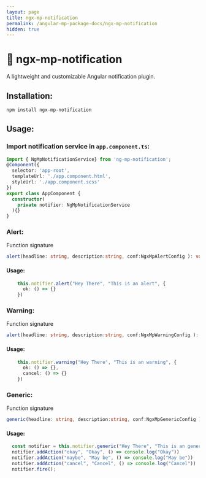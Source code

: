 ```yaml
---
layout: page
title: ngx-mp-notification
permalink: /angular-mp-package-docs/ngx-mp-notification
hidden: true
---
```

# 🔔 ngx-mp-notification

A lightweight and customizable Angular notification plugin.

## Installation:

```bash
npm install ngx-mp-notification
```

## Usage:

### Import notification service in `app.component.ts`:

```ts
import { NgMpNotificationService} from 'ng-mp-notification';
@Component({
  selector: 'app-root',
  templateUrl: './app.component.html',
  styleUrl: './app.component.scss'
})
export class AppComponent {
  constructor(
    private notifier: NgMpNotificationService
  ){}
}
```
### Alert:

Function signature

```ts
alert(headline: string, description:string, conf:NgxMpAlertConfig ): void
```

#### Usage:

```ts
    this.notifier.alert("Hey There", "This is an alert", {
      ok: () => {}
    })
```

### Warning:

Function signature

```ts
alert(headline: string, description:string, conf:NgxMpWarningConfig ): void
```

#### Usage:

```ts
    this.notifier.warning("Hey There", "This is an warning", {
      ok: () => {},
      cancel: () => {}
    })
```

### Generic:

Function signature

```ts
generic(headline: string, description:string, conf:NgxMpGenericConfig ): void
```

#### Usage:

```ts
  const notifier = this.notifier.generic("Hey There", "This is an generic")
  notifier.addAction("okay", "Okay", () => console.log("Okay"))
  notifier.addAction("maybe", "May be", () => console.log("May be"))
  notifier.addAction("cancel", "Cancel", () => console.log("Cancel"))
  notifier.fire();
```

